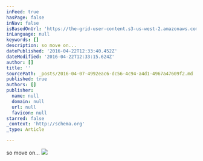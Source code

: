 ```yaml
---
inFeed: true
hasPage: false
inNav: false
isBasedOnUrl: 'https://the-grid-user-content.s3-us-west-2.amazonaws.com/e14a4496-1391-4041-9c05-e649fbdde699.png'
inLanguage: null
keywords: []
description: so move on...
datePublished: '2016-04-22T12:33:40.452Z'
dateModified: '2016-04-22T12:33:15.624Z'
author: []
title: ''
sourcePath: _posts/2016-04-07-4992eac6-dc56-4c94-a4d1-4967a47609f2.md
published: true
authors: []
publisher:
  name: null
  domain: null
  url: null
  favicon: null
starred: false
_context: 'http://schema.org'
_type: Article

---
```

so move on...
![](https://the-grid-user-content.s3-us-west-2.amazonaws.com/e14a4496-1391-4041-9c05-e649fbdde699.png)